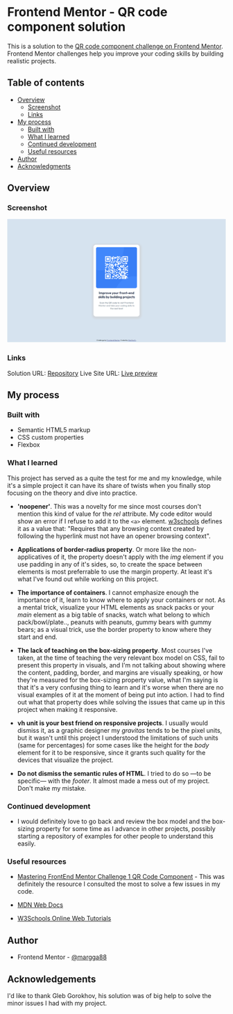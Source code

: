 # Frontend Mentor - QR code component solution

This is a solution to the [QR code component challenge on Frontend Mentor](https://www.frontendmentor.io/challenges/qr-code-component-iux_sIO_H). Frontend Mentor challenges help you improve your coding skills by building realistic projects. 

## Table of contents

- [Overview](#overview)
  - [Screenshot](#screenshot)
  - [Links](#links)
- [My process](#my-process)
  - [Built with](#built-with)
  - [What I learned](#what-i-learned)
  - [Continued development](#continued-development)
  - [Useful resources](#useful-resources)
- [Author](#author)
- [Acknowledgments](#acknowledgments)

## Overview


### Screenshot

![Design preview for the QR Component Challenge](./preview.png)

### Links

Solution URL: [Repository]()
Live Site URL: [Live preview]()

## My process

### Built with

- Semantic HTML5 markup
- CSS custom properties
- Flexbox

### What I learned

This project has served as a quite the test for me and my knowledge, while it's a simple project it can have its share of twists when you finally stop focusing on the theory and dive into practice.

- **'noopener'**. This was a novelty for me since most courses don't mention this kind of value for the _rel_ attribute. My code editor would show an error if I refuse to add it to the ```<a>``` element. [w3schools](https://www.w3schools.com/TAGS/att_a_rel.asp) defines it as a value that: "Requires that any browsing context created by following the hyperlink must not have an opener browsing context".

- **Applications of border-radius property**. Or more like the non-applicatives of it, the property doesn't apply with the _img_ element if you use padding in any of it's sides, so, to create the space between elements is most preferrable to use the margin property. At least it's what I've found out while working on this project.

- **The importance of containers**. I cannot emphasize enough the importance of it, learn to know where to apply your containers or not. As a mental trick, visualize your HTML elements as snack packs or your _main_ element as a big table of snacks, watch what belong to which pack/bowl/plate.., peanuts with peanuts, gummy bears with gummy bears; as a visual trick, use the border property to know where they start and end.

- **The lack of teaching on the box-sizing property**. Most courses I've taken, at the time of teaching the very relevant box model on CSS, fail to present this property in visuals, and I'm not talking about showing where the content, padding, border, and margins are visually speaking, or how they're measured for the box-sizing property value, what I'm saying is that it's a very confusing thing to learn and it's worse when there are no visual examples of it at the moment of being put into action. I had to find out what that property does while solving the issues that came up in this project when making it responsive.

- **vh unit is your best friend on responsive projects**. I usually would dismiss it, as a graphic designer my _gravitas_ tends to be the pixel units, but it wasn't until this project I understood the limitations of such units (same for percentages) for some cases like the height for the _body_ element for it to be responsive, since it grants such quality for the devices that visualize the project.

- **Do not dismiss the semantic rules of HTML**. I tried to do so —to be specific— with the _footer_. It almost made a mess out of my project. Don't make my mistake.


### Continued development

- I would definitely love to go back and review the box model and the box-sizing property for some time as I advance in other projects, possibly starting a repository of examples for other people to understand this easily.

### Useful resources

- [Mastering FrontEnd Mentor Challenge 1 QR Code Component](https://medium.com/@gorokhovgleb/mastering-frontend-mentor-challenge-1-qr-code-component-553486fad21d) - This was definitely the resource I consulted the most to solve a few issues in my code.

- [MDN Web Docs](https://developer.mozilla.org/)

- [W3Schools Online Web Tutorials](https://www.w3schools.com/)

## Author

- Frontend Mentor - [@margga88](https://www.frontendmentor.io/profile/margga88)


## Acknowledgements

I'd like to thank Gleb Gorokhov, his solution was of big help to solve the minor issues I had with my project.

